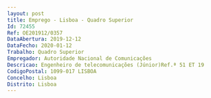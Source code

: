 ```yaml
--- 
layout: post
title: Emprego - Lisboa - Quadro Superior
Id: 72455
Ref: OE201912/0357
DataAbertura: 2019-12-12
DataFecho: 2020-01-12
Trabalho: Quadro Superior
Empregador: Autoridade Nacional de Comunicações
Descricao: Engenheiro de telecomunicações (Júnior)Ref.ª 51 ET 19
CodigoPostal: 1099-017 LISBOA
Concelho: Lisboa
Distrito: Lisboa
--- 
```

